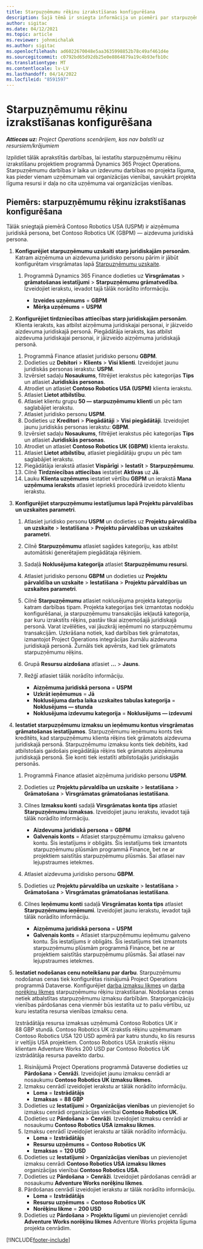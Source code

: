 ```yaml
---
title: Starpuzņēmumu rēķinu izrakstīšanas konfigurēšana
description: Šajā tēmā ir sniegta informācija un piemēri par starpuzņēmumu rēķinu izrakstīšanas konfigurēšanu projektiem.
author: sigitac
ms.date: 04/12/2021
ms.topic: article
ms.reviewer: johnmichalak
ms.author: sigitac
ms.openlocfilehash: ad6022670048e5aa3635998852b78c49af461d4e
ms.sourcegitcommit: c0792bd65d92db25e0e8864879a19c4b93efb10c
ms.translationtype: MT
ms.contentlocale: lv-LV
ms.lasthandoff: 04/14/2022
ms.locfileid: "8591597"
---
```

# <a name="configure-intercompany-invoicing"></a>Starpuzņēmumu rēķinu izrakstīšanas konfigurēšana

_**Attiecas uz:** Project Operations scenārijiem, kas nav balstīti uz resursiem/krājumiem_

Izpildiet tālāk aprakstītās darbības, lai iestatītu starpuzņēmumu rēķinu izrakstīšanu projektiem programmā Dynamics 365 Project Operations. Starpuzņēmumu darbības ir laika un izdevumu darbības no projekta līguma, kas pieder vienam uzņēmumam vai organizācijas vienībai, savukārt projekta līguma resursi ir daļa no cita uzņēmuma vai organizācijas vienības.

## <a name="example-configure-intercompany-invoicing"></a>Piemērs: starpuzņēmumu rēķinu izrakstīšanas konfigurēšana

Tālāk sniegtajā piemērā Contoso Robotics USA (USPM) ir aizņēmuma juridiskā persona, bet Contoso Robotics UK (GBPM) — aizdevuma juridiskā persona. 

1. **Konfigurējiet starpuzņēmumu uzskaiti starp juridiskajām personām**. Katram aizņēmuma un aizdevuma juridisko personu pārim ir jābūt konfigurētam virsgrāmatas lapā [Starpuzņēmumu uzskaite](/dynamics365/finance/general-ledger/intercompany-accounting-setup).
    
    1. Programmā Dynamics 365 Finance dodieties uz **Virsgrāmatas** > **grāmatošanas iestatījumi** > **Starpuzņēmumu grāmatvedība**. Izveidojiet ierakstu, ievadot tajā tālāk norādīto informāciju.

        - **Izveides uzņēmums** = **GBPM**
        - **Mērķa uzņēmums** = **USPM**

2. **Konfigurējiet tirdzniecības attiecības starp juridiskajām personām**. Klienta ieraksts, kas atbilst aizņēmuma juridiskajai personai, ir jāizveido aizdevuma juridiskajā personā. Piegādātāja ieraksts, kas atbilst aizdevuma juridiskajai personai, ir jāizveido aizņēmuma juridiskajā personā.

     1. Programmā Finance atlasiet juridisko personu **GBPM**.
     2. Dodieties uz **Debitori** > **Klients** > **Visi klienti**. Izveidojiet jaunu juridiskās personas ierakstu: **USPM**.
     3. Izvērsiet sadaļu **Nosaukums**, filtrējiet ierakstus pēc kategorijas **Tips** un atlasiet **Juridiskās personas**. 
     4. Atrodiet un atlasiet **Contoso Robotics USA (USPM)** klienta ierakstu.
     5. Atlasiet **Lietot atbilstību**. 
     6. Atlasiet klientu grupu **50 — starpuzņēmumu klienti** un pēc tam saglabājiet ierakstu.
     7. Atlasiet juridisko personu **USPM**.
     8. Dodieties uz **Kreditori** > **Piegādātāji** > **Visi piegādātāji**. Izveidojiet jaunu juridiskās personas ierakstu: **GBPM**.
     9. Izvērsiet sadaļu **Nosaukums**, filtrējiet ierakstus pēc kategorijas **Tips** un atlasiet **Juridiskās personas**. 
     10. Atrodiet un atlasiet **Contoso Robotics UK (GBPM)** klienta ierakstu.
     11. Atlasiet **Lietot atbilstību**, atlasiet piegādātāju grupu un pēc tam saglabājiet ierakstu.
     12. Piegādātāja ierakstā atlasiet **Vispārīgi** > **Iestatīt** > **Starpuzņēmumu**.
     13. Cilnē **Tirdzniecības attiecības** iestatiet **Aktīvas** uz **Jā**.
     14. Lauku **Klienta uzņēmums** iestatiet vērtību **GBPM** un ierakstā **Mana uzņēmuma ieraksts** atlasiet iepriekš procedūrā izveidoto klientu ierakstu.

3. **Konfigurējiet starpuzņēmumu iestatījumus lapā Projektu pārvaldības un uzskaites parametri**. 

    1. Atlasiet juridisko personu **USPM** un dodieties uz **Projektu pārvaldība un uzskaite** > **Iestatīšana** > **Projektu pārvaldības un uzskaites parametri**.
    2. Cilnē **Starpuzņēmumu** atlasiet sagādes kategoriju, kas atbilst automātiski ģenerētajiem piegādātaja rēķiniem.
    3. Sadaļā **Noklusējuma kategorija** atlasiet **Starpuzņēmumu resursi**.
    4. Atlasiet juridisko personu **GBPM** un dodieties uz **Projektu pārvaldība un uzskaite** > **Iestatīšana** > **Projektu pārvaldības un uzskaites parametri**.
    5. Cilnē **Starpuzņēmumu** atlasiet noklusējuma projekta kategoriju katram darbības tipam. Projekta kategorijas tiek izmantotas nodokļu konfigurēšanai, ja starpuzņēmumu transakcijās iekļautā kategorija, par kuru izrakstīts rēķins, pastāv tikai aizņemošajā juridiskajā personā. Varat izvēlēties, vai jāuzkrāj ieņēmumi no starpuzņēmumu transakcijām. Uzkrāšana notiek, kad darbības tiek grāmatotas, izmantojot Project Operations integrācijas žurnālu aizdevuma juridiskajā personā. Žurnāls tiek apvērsts, kad tiek grāmatots starpuzņēmumu rēķins.
    6. Grupā **Resursu aizdošana** atlasiet **...** > **Jauns**. 
    7. Režģī atlasiet tālāk norādīto informāciju.

          - **Aizņēmuma juridiskā persona** = **USPM**
          - **Uzkrāt ieņēmumus** = **Jā**
          - **Noklusējuma darba laika uzskaites tabulas kategorija** = **Noklusējums — stunda**
          - **Noklusējuma izdevumu kategorija** = **Noklusējums — izdevumi**

4. **Iestatiet starpuzņēmumu izmaksu un ieņēmumu kontus virsgrāmatas grāmatošanas iestatījumos**. Starpuzņēmumu ieņēmumu konts tiek kreditēts, kad starpuzņēmumu klienta rēķins tiek grāmatots aizdevuma juridiskajā personā. Starpuzņēmumu izmaksu konts tiek debitēts, kad atbilstošais gaidošais piegādātāja rēķins tiek grāmatots aizņēmuma juridiskajā personā. Šie konti tiek iestatīti atbilstošajās juridiskajās personās. 
      
     1. Programmā Finance atlasiet aizņēmuma juridisko personu **USPM**. 
     2. Dodieties uz **Projektu pārvaldība un uzskaite** > **Iestatīšana** > **Grāmatošana** > **Virsgrāmatas grāmatošanas iestatīšana**. 
     3. Cilnes **Izmaksu konti** sadaļā **Virsgrāmatas konta tips** atlasiet **Starpuzņēmumu izmaksas**. Izveidojiet jaunu ierakstu, ievadot tajā tālāk norādīto informāciju.
      
        - **Aizdevuma juridiskā persona** = **GBPM**
        - **Galvenais konts** = Atlasiet starpuzņēmumu izmaksu galveno kontu. Šis iestatījums ir obligāts. Šis iestatījums tiek izmantots starpuzņēmumu plūsmām programmā Finance, bet ne ar projektiem saistītās starpuzņēmumu plūsmās. Šai atlasei nav lejupstraumes ietekmes. 
        
     4. Atlasiet aizdevuma juridisko personu **GBPM**. 
     5. Dodieties uz **Projektu pārvaldība un uzskaite** > **Iestatīšana** > **Grāmatošana** > **Virsgrāmatas grāmatošanas iestatīšana**. 
     6. Cilnes **Ieņēmumu konti** sadaļā **Virsgrāmatas konta tips** atlasiet **Starpuzņēmumu ieņēmumi**. Izveidojiet jaunu ierakstu, ievadot tajā tālāk norādīto informāciju.

        - **Aizņēmuma juridiskā persona** = **USPM**
        - **Galvenais konts** = Atlasiet starpuzņēmumu ieņēmumu galveno kontu. Šis iestatījums ir obligāts. Šis iestatījums tiek izmantots starpuzņēmumu plūsmām programmā Finance, bet ne ar projektiem saistītās starpuzņēmumu plūsmās. Šai atlasei nav lejupstraumes ietekmes. 

5. **Iestatiet nodošanas cenu noteikšanu par darbu**. Starpuzņēmumu nodošanas cenas tiek konfigurētas risinājumā Project Operations programmā Dataverse. Konfigurējiet [darba izmaksu likmes](../pricing-costing/set-up-labor-cost-rate.md#transfer-pricing-and-costs-for-resources-outside-of-your-division-or-legal-entity) un [darba norēķinu likmes](../pricing-costing/set-up-labor-bill-rate.md#transfer-pricing-or-set-up-bill-rates-for-resources-from-other-organizational-units-or-divisions) starpuzņēmumu rēķinu izrakstīšanai. Nodošanas cenas netiek atbalstītas starpuzņēmumu izmaksu darbībām. Starporganizāciju vienības pārdošanas cena vienmēr būs iestatīta uz to pašu vērtību, uz kuru iestatīta resursa vienības izmaksu cena.

      Izstrādātāja resursa izmaksas uzņēmumā Contoso Robotics UK ir 88 GBP stundā. Contoso Robotics UK izrakstīs rēķinu uzņēmumam Contoso Robotics USA 120 USD apmērā par katru stundu, ko šis resurss ir veltījis USA projektiem. Contoso Robotics USA izrakstīs rēķinu klientam Adventure Works 200 USD par Contoso Robotics UK izstrādātāja resursa paveikto darbu.

      1. Risinājumā Project Operations programmā Dataverse dodieties uz **Pārdošana** > **Cenrāži**. Izveidojiet jaunu izmaksu cenrādi ar nosaukumu **Contoso Robotics UK izmaksu likmes.** 
      2. Izmaksu cenrādī izveidojiet ierakstu ar tālāk norādīto informāciju.
         - **Loma** = **Izstrādātājs**
         - **Izmaksas** = **88 GBP**
      3. Dodieties uz **Iestatījumi** > **Organizācijas vienības** un pievienojiet šo izmaksu cenrādi organizācijas vienībai **Contoso Robotics UK**.
      4. Dodieties uz **Pārdošana** > **Cenrāži**. Izveidojiet izmaksu cenrādi ar nosaukumu **Contoso Robotics USA izmaksu likmes**. 
      5. Izmaksu cenrādī izveidojiet ierakstu ar tālāk norādīto informāciju.
          - **Loma** = **Izstrādātājs**
          - **Resursu uzņēmums** = **Contoso Robotics UK**
          - **Izmaksas** = **120 USD**
      6. Dodieties uz **Iestatījumi** > **Organizācijas vienības** un pievienojiet izmaksu cenrādi **Contoso Robotics USA izmaksu likmes** organizācijas vienībai **Contoso Robotics USA**.
      7. Dodieties uz **Pārdošana** > **Cenrāži**. Izveidojiet pārdošanas cenrādi ar nosaukumu **Adventure Works norēķinu likmes**. 
      8. Pārdošanas cenrādī izveidojiet ierakstu ar tālāk norādīto informāciju.
          - **Loma** = **Izstrādātājs**
          - **Resursu uzņēmums** = **Contoso Robotics UK**
          - **Norēķinu likme** = **200 USD**
      9. Dodieties uz **Pārdošana** > **Projektu līgumi** un pievienojiet cenrādi **Adventure Works norēķinu likmes** Adventure Works projekta līguma projekta cenrādim.


[!INCLUDE[footer-include](../includes/footer-banner.md)]
